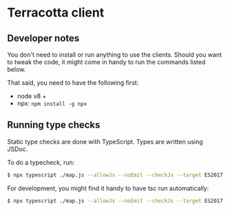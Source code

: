 # Terracotta client

## Developer notes

You don't need to install or run anything to use the clients.
Should you want to tweak the code, it might come in handy to run the commands listed below.

That said, you need to have the following first:
- node v8 +
- npx: `npm install -g npx`

## Running type checks

Static type checks are done with TypeScript.
Types are written using JSDoc.

To do a typecheck, run:

```bash
$ npx typescript ./map.js --allowJs --noEmit --checkJs --target ES2017
```

For development, you might find it handy to have tsc run automatically:

```bash
$ npx typescript ./map.js --allowJs --noEmit --checkJs --target ES2017 --watch
```
